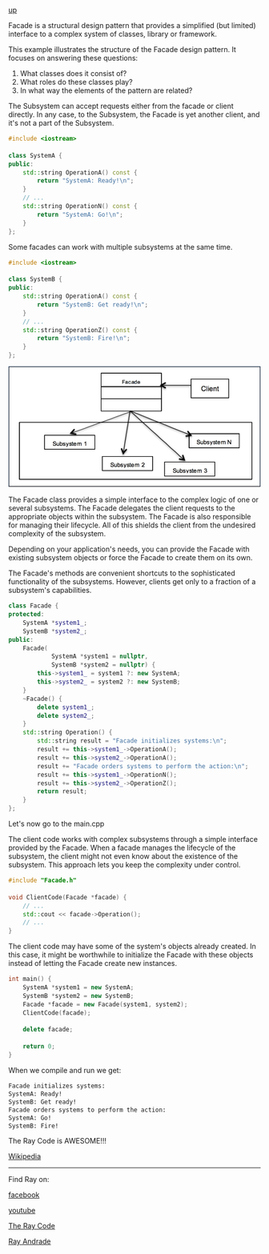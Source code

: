 [up](../README.md)

Facade is a structural design pattern that provides a simplified (but limited) interface to a complex system of classes, library or framework.

This example illustrates the structure of the Facade design pattern. It focuses on answering these questions:
<ol>
<li>What classes does it consist of?</li>
<li>What roles do these classes play?</li>
<li>In what way the elements of the pattern are related?</li>
</ol>

The Subsystem can accept requests either from the facade or client directly.
In any case, to the Subsystem, the Facade is yet another client, and it's not a part of the Subsystem.
```c++
#include <iostream>

class SystemA {
public:
    std::string OperationA() const {
        return "SystemA: Ready!\n";
    }
    // ...
    std::string OperationN() const {
        return "SystemA: Go!\n";
    }
};
```
Some facades can work with multiple subsystems at the same time.
```c++
#include <iostream>

class SystemB {
public:
    std::string OperationA() const {
        return "SystemB: Get ready!\n";
    }
    // ...
    std::string OperationZ() const {
        return "SystemB: Fire!\n";
    }
};
```
![Factory](/UMLs/images/Facade/Facade-1.jpg)

The Facade class provides a simple interface to the complex logic of one or several subsystems. 
The Facade delegates the client requests to the appropriate objects within the subsystem. 
The Facade is also responsible for managing their lifecycle. 
All of this shields the client from the undesired complexity of the subsystem.

Depending on your application's needs, you can provide the Facade with existing subsystem objects or force the Facade to create them on its own.

The Facade's methods are convenient shortcuts to the sophisticated functionality of the subsystems. 
However, clients get only to a fraction of a subsystem's capabilities.

```c++
class Facade {
protected:
    SystemA *system1_;
    SystemB *system2_;
public:
    Facade(
            SystemA *system1 = nullptr,
            SystemB *system2 = nullptr) {
        this->system1_ = system1 ?: new SystemA;
        this->system2_ = system2 ?: new SystemB;
    }
    ~Facade() {
        delete system1_;
        delete system2_;
    }
    std::string Operation() {
        std::string result = "Facade initializes systems:\n";
        result += this->system1_->OperationA();
        result += this->system2_->OperationA();
        result += "Facade orders systems to perform the action:\n";
        result += this->system1_->OperationN();
        result += this->system2_->OperationZ();
        return result;
    }
};
```

Let's now go to the main.cpp

The client code works with complex subsystems through a simple interface provided by the Facade. When a facade manages the lifecycle of the subsystem, the client might not even know about the existence of the subsystem. 
This approach lets you keep the complexity under control.


```cpp
#include "Facade.h"

void ClientCode(Facade *facade) {
    // ...
    std::cout << facade->Operation();
    // ...
}
```
The client code may have some of the system's objects already created. 
In this case, it might be worthwhile to initialize the Facade with these objects instead of letting the Facade create new instances.

```cpp
int main() {
    SystemA *system1 = new SystemA;
    SystemB *system2 = new SystemB;
    Facade *facade = new Facade(system1, system2);
    ClientCode(facade);

    delete facade;

    return 0;
}
```
When we compile and run we get:
```run
Facade initializes systems:
SystemA: Ready!
SystemB: Get ready!
Facade orders systems to perform the action:
SystemA: Go!
SystemB: Fire!
```

The Ray Code is AWESOME!!!

[Wikipedia](https://en.wikipedia.org/wiki/Facade_pattern)

----------------------------------------------------------------------------------------------------

Find Ray on:

[facebook](https://www.facebook.com/TheRayCode/)

[youtube](https://www.youtube.com/user/AndradeRay/)

[The Ray Code](https://www.RayAndrade.com)

[Ray Andrade](https://www.RayAndrade.org)
